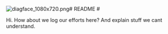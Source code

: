 ![diagface_1080x720.png](https://bitbucket.org/repo/9Lnydx/images/2570649481-diagface_1080x720.png)# README #

Hi. How about we log our efforts here?
And explain stuff we cant understand.